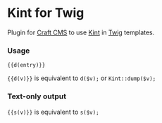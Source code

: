 # Kint for Twig

Plugin for [Craft CMS](http://buildwithcraft.com/) to use [Kint](http://raveren.github.io/kint/) in [Twig](http://twig.sensiolabs.org/) templates.

### Usage

```
{{d(entry)}}
```

``{{d(v)}}`` is equivalent to ``d($v);`` or ``Kint::dump($v);``

### Text-only output
``{{s(v)}}`` is equivalent to ``s($v);``
